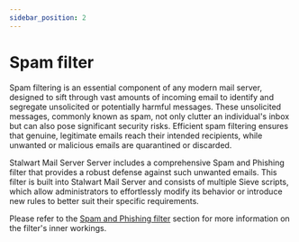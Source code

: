 ```yaml
---
sidebar_position: 2
---
```


# Spam filter

Spam filtering is an essential component of any modern mail server, designed to sift through vast amounts of incoming email to identify and segregate unsolicited or potentially harmful messages. These unsolicited messages, commonly known as spam, not only clutter an individual's inbox but can also pose significant security risks. Efficient spam filtering ensures that genuine, legitimate emails reach their intended recipients, while unwanted or malicious emails are quarantined or discarded.

Stalwart Mail Server Server includes a comprehensive Spam and Phishing filter that provides a robust defense against such unwanted emails. This filter is built into Stalwart Mail Server and consists of multiple Sieve scripts, which allow administrators to effortlessly modify its behavior or introduce new rules to better suit their specific requirements. 

Please refer to the [Spam and Phishing filter](/docs/spamfilter/overview) section for more information on the filter's inner workings.

